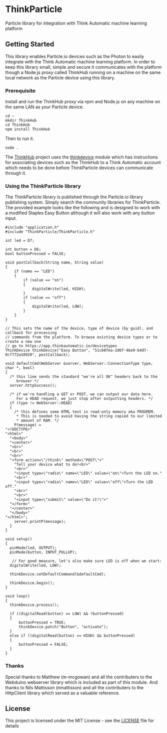 # ThinkParticle
Particle library for integration with Think Automatic machine learning platform

## Getting Started

This library enables Particle.io devices such as the Photon to easily integrate with the Think Automatic machine learning platform. In order to keep this library small, simple and secure it communicates with the platform though a Node.js proxy called ThinkHub running on a machine on the same local network as the Particle device using this library. 

### Prerequisite

Install and run the ThinkHub proxy via npm and Node.js on any machine on the same LAN as your Particle device.
```
cd ~
mkdir ThinkHub
cd ThinkHub
npm install ThinkHub
```
Then to run it.
```
node .
```
The <a href="https://github.com/ThinkAutomatic/ThinkHub" target="_blank">ThinkHub</a> project uses the <a href="https://github.com/ThinkAutomatic/thinkdevice" target="_blank">thinkdevice</a> module which has instructions for associating devices such as the ThinkHub to a Think Automatic account which needs to be done before ThinkParticle devices can communicate through it.

### Using the ThinkParticle library

The ThinkParticle library is published through the Particle.io library publishing system. Simply search the community libraries for ThinkParticle. The provided example looks like the following and is designed to work with a modified Staples Easy Button although it will also work with any button input.
```
#include "application.h"
#include "ThinkParticle/ThinkParticle.h"

int led = D7; 

int button = D6; 
bool buttonPressed = FALSE;

void postCallback(String name, String value)
{
    if (name == "LED") 
    {
        if (value == "on")
        {
            digitalWrite(led, HIGH);
        }
        if (value == "off")
        {
            digitalWrite(led, LOW);
        }
    }
}

// This sets the name of the device, type of device (by guid), and callback for processing
// commands from the platform. To browse existing device types or to create a new one
// go to https://app.thinkautomatic.io/devicetypes
ThinkDevice thinkDevice("Easy Button", "51c68fea-2d6f-46e9-b4d7-0cf772a10920", postCallback);

void defaultCmd(WebServer &server, WebServer::ConnectionType type, char *, bool)
{
  /* this line sends the standard "we're all OK" headers back to the
     browser */
  server.httpSuccess();

  /* if we're handling a GET or POST, we can output our data here.
     For a HEAD request, we just stop after outputting headers. */
  if (type != WebServer::HEAD)
  {
    /* this defines some HTML text in read-only memory aka PROGMEM.
     * This is needed to avoid having the string copied to our limited
     * amount of RAM. */
    P(message) = 
"<!DOCTYPE>"
"<html>"
  "<body>"
  "<center>"
  "<br>"
  "<br>"
  "<br>"
  "<form action=\"/think\" method=\"POST\">"
    "Tell your device what to do!<br>"
    "<br>"
    "<input type=\"radio\" name=\"LED\" value=\"on\">Turn the LED on."
    "<br>"
    "<input type=\"radio\" name=\"LED\" value=\"off\">Turn the LED off."
    "<br>"
    "<br>"
    "<input type=\"submit\" value=\"Do it!\">"
  "</form>"
  "</center>"
  "</body>"
"</html>";
    server.printP(message);
  }
}

void setup()
{
  pinMode(led, OUTPUT);
  pinMode(button, INPUT_PULLUP);

   // For good measure, let's also make sure LED is off when we start:
  digitalWrite(led, LOW);

  thinkDevice.setDefaultCommand(&defaultCmd);

  thinkDevice.begin();
}

void loop()
{
  thinkDevice.process();
  
  if ((digitalRead(button) == LOW) && !buttonPressed) 
  {
      buttonPressed = TRUE;
      thinkDevice.patch("Button", "activate");
  }
  else if ((digitalRead(button) == HIGH) && buttonPressed)
  {
      buttonPressed = FALSE;
  }
}
```
### Thanks

Special thanks to Matthew (m-mcgowan) and all the contributers to the Webduino webserver library which is included as part of this module. And thanks to Nils Mattisson (nmattisson) and all the contributers to the HttpClient library which served as a valuable reference.

## License

This project is licensed under the MIT License - see the [LICENSE](LICENSE) file for details
